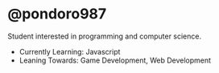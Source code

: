 <h1> @pondoro987 </h1>
Student interested in programming and computer science.

-  Currently Learning: Javascript
-  Leaning Towards: Game Development, Web Development

<!---
pondoro987/pondoro987 is a ✨ special ✨ repository because its `README.md` (this file) appears on your GitHub profile.
You can click the Preview link to take a look at your changes.
--->
